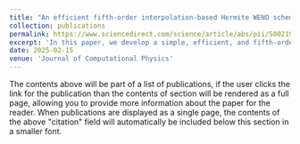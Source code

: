 ```yaml
---
title: "An efficient fifth-order interpolation-based Hermite WENO scheme for hyperbolic conservation laws"
collection: publications
permalink: https://www.sciencedirect.com/science/article/abs/pii/S0021999124009215
excerpt: 'In this paper, we develop a simple, efficient, and fifth-order finite difference interpolation-based Hermite WENO (HWENO-I) scheme for one- and two-dimensional hyperbolic conservation laws. We directly interpolate the solution and first-order derivative values and evaluate the numerical fluxes based on these interpolated values. We do not need the split of the flux functions when reconstructing numerical fluxes and there is no need for any additional HWENO interpolation for the modified derivative. The HWENO interpolation only needs to be applied one time which utilizes the same candidate stencils, Hermite interpolation polynomials, and linear/nonlinear weights for the solution and first-order derivative at the cell interface, as well as the modified derivative at the cell center. The HWENO-I scheme inherits the advantages of the finite difference flux-reconstruction-based HWENO-R scheme, including fifth-order accuracy, compact stencils, arbitrary positive linear weights, and high resolution. The HWENO-I scheme is simpler and more efficient than the HWENO-R scheme and the previous finite difference interpolation-based HWENO scheme which needs the split of flux functions for the stability and upwind performance for the high-order derivative terms. Various benchmark numerical examples are presented to demonstrate the accuracy, efficiency, high resolution, and robustness of the proposed HWENO-I scheme.'
date: 2025-02-15
venue: 'Journal of Computational Physics'
---
```


The contents above will be part of a list of publications, if the user clicks the link for the publication than the contents of section will be rendered as a full page, allowing you to provide more information about the paper for the reader. When publications are displayed as a single page, the contents of the above "citation" field will automatically be included below this section in a smaller font.
